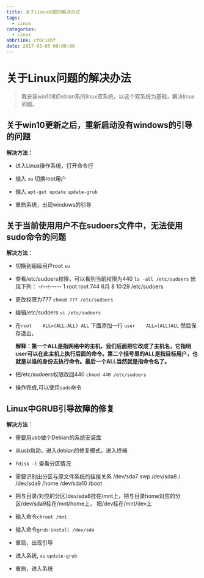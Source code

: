 ```yaml
---
title: 关于Linux问题的解决办法
tags:
  - Linux
categories: 
  - Linux
abbrlink: cf0c10bf
date: 2017-03-05 00:00:00
---
```


# 关于Linux问题的解决办法

>我安装win10和Debian系的linux双系统，以这个双系统为基础，解决linux问题。



## 关于win10更新之后，重新启动没有windows的引导的问题

**解决方法：**

- 进入Linux操作系统，打开命令行

- 输入 `su` 切换root用户

- 输入
  `apt-get update`
  `update-grub`

- 重启系统，出现windows的引导

<!-- more -->



## 关于当前使用用户不在sudoers文件中，无法使用sudo命令的问题

**解决方法：**

- 切换到超级用户root `su`

- 查看/etc/sudoers权限，可以看到当前权限为440
   `ls -all /etc/sudoers`
  出现下列：
   -r--r----- 1 root root 744  6月  8 10:29 /etc/sudoers

- 更改权限为777
   `chmod 777 /etc/sudoers`

- 编辑/etc/sudoers
   `vi /etc/sudoers`

- 在`root    ALL=(ALL:ALL) ALL` 下面添加一行
   `user    ALL=(ALL)ALL`
   然后保存退出。

   **解释：第一个ALL是指网络中的主机，我们后面把它改成了主机名，它指明user可以在此主机上执行后面的命令。第二个括号里的ALL是指目标用户，也就是以谁的身份去执行命令。最后一个ALL当然就是指命令名了。**
   
- 把/etc/sudoers权限改回440
   `chmod 440 /etc/sudoers`

- 操作完成,可以使用`sudo`命令



## Linux中GRUB引导故障的修复

**解决方法：**

- 需要用usb做个Debian的系统安装盘

- 从usb启动，进入debian的修复模式，进入终端

- `fdisk -l` 查看分区情况

- 需要识别出分区与原文件系统的挂接关系
    /dev/sda7               swp
    /dev/sda8               /
    /dev/sda9               /home
    /dev/sda10            /boot

- 把与目录/对应的分区/dev/sda8挂在/mnt上，把与目录home对应的分区/dev/sda9挂在/mnt/home上，
   把/dev挂在/mnt/dev上

- 输入命令`chroot /mnt`

- 输入命令`grub-install /dev/sda`

- 重启，出现引导

- 进入系统,
    `su`
    `update-grub`

- 重启，进入系统

